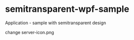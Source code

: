 # semitransparent-wpf-sample
Application - sample with semitransparent design

change server-icon.png  
